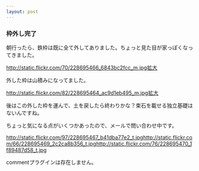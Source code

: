 ```yaml
---
layout: post
---
```

<h3>枠外し完了</h3>
<p>朝行ったら、鉄枠は既に全て外してありました。ちょっと見た目が家っぽくなってきました。</p>
<p><a href="http://static.flickr.com/70/228695466_6843bc2fcc_m.jpg">http://static.flickr.com/70/228695466_6843bc2fcc_m.jpg</a><a href="http://flickr.com/photos/yoshimov/228695466/">拡大</a></p>
<p>外した枠は山積みになってました。</p>
<p><a href="http://static.flickr.com/82/228695464_ac9d1eb495_m.jpg">http://static.flickr.com/82/228695464_ac9d1eb495_m.jpg</a><a href="http://flickr.com/photos/yoshimov/228695464/">拡大</a></p>
<p>後はこの外した枠を運んで、土を戻したら終わりかな？束石を載せる独立基礎はないんですね。</p>
<p>ちょっと気になる点がいくつかあったので、メールで問い合わせ中です。</p>
<p><a href="http://static.flickr.com/97/228695467_b41dba77e2_t.jpg">http://static.flickr.com/97/228695467_b41dba77e2_t.jpg</a><a href="http://static.flickr.com/66/228695469_2c2ca8b356_t.jpg">http://static.flickr.com/66/228695469_2c2ca8b356_t.jpg</a><a href="http://static.flickr.com/76/228695470_1f89487d58_t.jpg">http://static.flickr.com/76/228695470_1f89487d58_t.jpg</a></p>
<p><span class="error">commentプラグインは存在しません。</span> </p>
